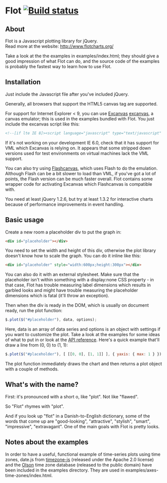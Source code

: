 # Flot [![Build status](https://travis-ci.org/flot/flot.png)](https://travis-ci.org/flot/flot)

## About ##

Flot is a Javascript plotting library for jQuery.  
Read more at the website: <http://www.flotcharts.org/>

Take a look at the the examples in examples/index.html; they should give a good
impression of what Flot can do, and the source code of the examples is probably
the fastest way to learn how to use Flot.


## Installation ##

Just include the Javascript file after you've included jQuery.

Generally, all browsers that support the HTML5 canvas tag are
supported.

For support for Internet Explorer < 9, you can use [Excanvas]
[excanvas], a canvas emulator; this is used in the examples bundled
with Flot. You just include the excanvas script like this:

```html
<!--[if lte IE 8]><script language="javascript" type="text/javascript" src="excanvas.min.js"></script><![endif]-->
```

If it's not working on your development IE 6.0, check that it has
support for VML which Excanvas is relying on. It appears that some
stripped down versions used for test environments on virtual machines
lack the VML support.

You can also try using [Flashcanvas][flashcanvas], which uses Flash to
do the emulation. Although Flash can be a bit slower to load than VML,
if you've got a lot of points, the Flash version can be much faster
overall. Flot contains some wrapper code for activating Excanvas which
Flashcanvas is compatible with.

You need at least jQuery 1.2.6, but try at least 1.3.2 for interactive
charts because of performance improvements in event handling.


## Basic usage ##

Create a new room a placeholder div to put the graph in:

```html
<div id="placeholder"></div>
```

You need to set the width and height of this div, otherwise the plot
library doesn't know how to scale the graph. You can do it inline like
this:

```html
<div id="placeholder" style="width:600px;height:300px"></div>
```

You can also do it with an external stylesheet. Make sure that the
placeholder isn't within something with a display:none CSS property -
in that case, Flot has trouble measuring label dimensions which
results in garbled looks and might have trouble measuring the
placeholder dimensions which is fatal (it'll throw an exception).

Then when the div is ready in the DOM, which is usually on document
ready, run the plot function:

```js
$.plot($("#placeholder"), data, options);
```

Here, data is an array of data series and options is an object with
settings if you want to customize the plot. Take a look at the
examples for some ideas of what to put in or look at the 
[API reference](API.md). Here's a quick example that'll draw a line 
from (0, 0) to (1, 1):

```js
$.plot($("#placeholder"), [ [[0, 0], [1, 1]] ], { yaxis: { max: 1 } });
```

The plot function immediately draws the chart and then returns a plot
object with a couple of methods.


## What's with the name? ##

First: it's pronounced with a short o, like "plot". Not like "flawed".

So "Flot" rhymes with "plot".

And if you look up "flot" in a Danish-to-English dictionary, some of
the words that come up are "good-looking", "attractive", "stylish",
"smart", "impressive", "extravagant". One of the main goals with Flot
is pretty looks.


## Notes about the examples ##

In order to have a useful, functional example of time-series plots using time
zones, date.js from [timezone-js][timezone-js] (released under the Apache 2.0
license) and the [Olson][olson] time zone database (released to the public
domain) have been included in the examples directory.  They are used in
examples/axes-time-zones/index.html.


[excanvas]: http://code.google.com/p/explorercanvas/
[flashcanvas]: http://code.google.com/p/flashcanvas/
[timezone-js]: https://github.com/mde/timezone-js
[olson]: http://ftp.iana.org/time-zones
